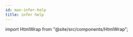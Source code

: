 ```yaml
---
id: man-infer-help
title: infer help
---
```


import HtmlWrap from "@site/src/components/HtmlWrap";

<HtmlWrap url="/man/1.0.0/infer-help.1.html" />
